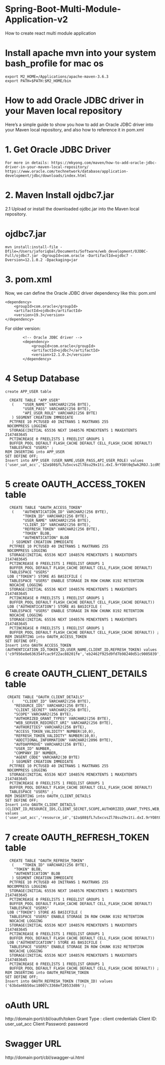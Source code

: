 # Spring-Boot-Multi-Module-Application-v2
How to create react multi module application

# Install apache mvn into your system bash_profile for mac os
```
export M2_HOME=/Applications/apache-maven-3.6.3
export PATH=$PATH:$M2_HOME/bin
```

# How to add Oracle JDBC driver in your Maven local repository
Here’s a simple guide to show you how to add an Oracle JDBC driver into your 
Maven local repository, and also how to reference it in pom.xml

# 1. Get Oracle JDBC Driver
```
For more in details: https://mkyong.com/maven/how-to-add-oracle-jdbc-driver-in-your-maven-local-repository/
https://www.oracle.com/technetwork/database/application-development/jdbc/downloads/index.html
```

# 2. Maven Install ojdbc7.jar
2.1 Upload or install the downloaded ojdbc.jar into the Maven local repository.
# ojdbc7.jar
```
mvn install:install-file -Dfile=/Users/jaforiqbal/Documents/Software/web_development/OJDBC-Full/ojdbc7.jar -DgroupId=com.oracle -DartifactId=ojdbc7 -Dversion=12.1.0.2 -Dpackaging=jar
```

# 3. pom.xml
Now, we can define the Oracle JDBC driver dependency like this: pom.xml
```
<dependency>
	<groupId>com.oracle</groupId>
	<artifactId>ojdbc8</artifactId>
	<version>19.3</version>
</dependency>
```
For older version:

```
        <!-- Oracle JDBC driver -->
        <dependency>
            <groupId>com.oracle</groupId>
            <artifactId>ojdbc7</artifactId>
            <version>12.1.0.2</version>
        </dependency>
```

# 4 Setup Database 
	create APP_USER table
```
  CREATE TABLE "APP_USER" 
   (	"USER_NAME" VARCHAR2(256 BYTE), 
		"USER_PASS" VARCHAR2(256 BYTE), 
		"API_USER_ROLE" VARCHAR2(256 BYTE)
   ) SEGMENT CREATION IMMEDIATE 
  PCTFREE 10 PCTUSED 40 INITRANS 1 MAXTRANS 255 
 NOCOMPRESS LOGGING
  STORAGE(INITIAL 65536 NEXT 1048576 MINEXTENTS 1 MAXEXTENTS 2147483645
  PCTINCREASE 0 FREELISTS 1 FREELIST GROUPS 1
  BUFFER_POOL DEFAULT FLASH_CACHE DEFAULT CELL_FLASH_CACHE DEFAULT)
  TABLESPACE "USERS" ;
REM INSERTING into APP_USER
SET DEFINE OFF;
Insert into APP_USER (USER_NAME,USER_PASS,API_USER_ROLE) values ('user_uat_acc','$2a$08$fL7u5xcvsZl78su29x1ti.dxI.9rYO8t0q5wk2ROJ.1cdR53bmaVG','ROLE_ADMIN');

```

# 5 create OAUTH_ACCESS_TOKEN table 
```
  CREATE TABLE "OAUTH_ACCESS_TOKEN" 
   (	"AUTHENTICATION_ID" VARCHAR2(256 BYTE), 
		"TOKEN_ID" VARCHAR2(256 BYTE), 
		"USER_NAME" VARCHAR2(256 BYTE), 
		"CLIENT_ID" VARCHAR2(256 BYTE), 
		"REFRESH_TOKEN" VARCHAR2(256 BYTE), 
		"TOKEN" BLOB, 
		"AUTHENTICATION" BLOB
   ) SEGMENT CREATION IMMEDIATE 
  PCTFREE 10 PCTUSED 40 INITRANS 1 MAXTRANS 255 
 NOCOMPRESS LOGGING
  STORAGE(INITIAL 65536 NEXT 1048576 MINEXTENTS 1 MAXEXTENTS 2147483645
  PCTINCREASE 0 FREELISTS 1 FREELIST GROUPS 1
  BUFFER_POOL DEFAULT FLASH_CACHE DEFAULT CELL_FLASH_CACHE DEFAULT)
  TABLESPACE "USERS" 
 LOB ("TOKEN") STORE AS BASICFILE (
  TABLESPACE "USERS" ENABLE STORAGE IN ROW CHUNK 8192 RETENTION 
  NOCACHE LOGGING 
  STORAGE(INITIAL 65536 NEXT 1048576 MINEXTENTS 1 MAXEXTENTS 2147483645
  PCTINCREASE 0 FREELISTS 1 FREELIST GROUPS 1
  BUFFER_POOL DEFAULT FLASH_CACHE DEFAULT CELL_FLASH_CACHE DEFAULT)) 
 LOB ("AUTHENTICATION") STORE AS BASICFILE (
  TABLESPACE "USERS" ENABLE STORAGE IN ROW CHUNK 8192 RETENTION 
  NOCACHE LOGGING 
  STORAGE(INITIAL 65536 NEXT 1048576 MINEXTENTS 1 MAXEXTENTS 2147483645
  PCTINCREASE 0 FREELISTS 1 FREELIST GROUPS 1
  BUFFER_POOL DEFAULT FLASH_CACHE DEFAULT CELL_FLASH_CACHE DEFAULT)) ;
REM INSERTING into OAUTH_ACCESS_TOKEN
SET DEFINE OFF;
Insert into OAUTH_ACCESS_TOKEN (AUTHENTICATION_ID,TOKEN_ID,USER_NAME,CLIENT_ID,REFRESH_TOKEN) values ('c9f956e8e636354fcac9f22ac88201fe','eb2462f925d9fd7b98240d51c9005839',null,'user_uat_acc','63bda46b50ac18007c3368ef20533d86');

```

# 6 create OAUTH_CLIENT_DETAILS table 
```
 CREATE TABLE "OAUTH_CLIENT_DETAILS" 
   (	"CLIENT_ID" VARCHAR2(256 BYTE), 
	"RESOURCE_IDS" VARCHAR2(256 BYTE), 
	"CLIENT_SECRET" VARCHAR2(256 BYTE), 
	"SCOPE" VARCHAR2(256 BYTE), 
	"AUTHORIZED_GRANT_TYPES" VARCHAR2(256 BYTE), 
	"WEB_SERVER_REDIRECT_URI" VARCHAR2(256 BYTE), 
	"AUTHORITIES" VARCHAR2(256 BYTE), 
	"ACCESS_TOKEN_VALIDITY" NUMBER(10,0), 
	"REFRESH_TOKEN_VALIDITY" NUMBER(10,0), 
	"ADDITIONAL_INFORMATION" VARCHAR2(2096 BYTE), 
	"AUTOAPPROVE" VARCHAR2(256 BYTE), 
	"USER_ID" NUMBER, 
	"COMPANY_ID" NUMBER, 
	"AGENT_CODE" VARCHAR2(30 BYTE)
   ) SEGMENT CREATION IMMEDIATE 
  PCTFREE 10 PCTUSED 40 INITRANS 1 MAXTRANS 255 
 NOCOMPRESS LOGGING
  STORAGE(INITIAL 65536 NEXT 1048576 MINEXTENTS 1 MAXEXTENTS 2147483645
  PCTINCREASE 0 FREELISTS 1 FREELIST GROUPS 1
  BUFFER_POOL DEFAULT FLASH_CACHE DEFAULT CELL_FLASH_CACHE DEFAULT)
  TABLESPACE "USERS" ;
REM INSERTING into OAUTH_CLIENT_DETAILS
SET DEFINE OFF;
Insert into OAUTH_CLIENT_DETAILS (CLIENT_ID,RESOURCE_IDS,CLIENT_SECRET,SCOPE,AUTHORIZED_GRANT_TYPES,WEB_SERVER_REDIRECT_URI,AUTHORITIES,ACCESS_TOKEN_VALIDITY,REFRESH_TOKEN_VALIDITY,ADDITIONAL_INFORMATION,AUTOAPPROVE,USER_ID,COMPANY_ID,AGENT_CODE) values ('user_uat_acc','resource_id','$2a$08$fL7u5xcvsZl78su29x1ti.dxI.9rYO8t0q5wk2ROJ.1cdR53bmaVG','read,write,trust','client_credentials,authorization_code,refresh_token','resource_id','CLIENT',555513600,13600,null,null,4061,1,'555');

```

# 7 create OAUTH_REFRESH_TOKEN table 
```
  CREATE TABLE "OAUTH_REFRESH_TOKEN" 
   (	"TOKEN_ID" VARCHAR2(256 BYTE), 
	"TOKEN" BLOB, 
	"AUTHENTICATION" BLOB
   ) SEGMENT CREATION IMMEDIATE 
  PCTFREE 10 PCTUSED 40 INITRANS 1 MAXTRANS 255 
 NOCOMPRESS LOGGING
  STORAGE(INITIAL 65536 NEXT 1048576 MINEXTENTS 1 MAXEXTENTS 2147483645
  PCTINCREASE 0 FREELISTS 1 FREELIST GROUPS 1
  BUFFER_POOL DEFAULT FLASH_CACHE DEFAULT CELL_FLASH_CACHE DEFAULT)
  TABLESPACE "USERS" 
 LOB ("TOKEN") STORE AS BASICFILE (
  TABLESPACE "USERS" ENABLE STORAGE IN ROW CHUNK 8192 RETENTION 
  NOCACHE LOGGING 
  STORAGE(INITIAL 65536 NEXT 1048576 MINEXTENTS 1 MAXEXTENTS 2147483645
  PCTINCREASE 0 FREELISTS 1 FREELIST GROUPS 1
  BUFFER_POOL DEFAULT FLASH_CACHE DEFAULT CELL_FLASH_CACHE DEFAULT)) 
 LOB ("AUTHENTICATION") STORE AS BASICFILE (
  TABLESPACE "USERS" ENABLE STORAGE IN ROW CHUNK 8192 RETENTION 
  NOCACHE LOGGING 
  STORAGE(INITIAL 65536 NEXT 1048576 MINEXTENTS 1 MAXEXTENTS 2147483645
  PCTINCREASE 0 FREELISTS 1 FREELIST GROUPS 1
  BUFFER_POOL DEFAULT FLASH_CACHE DEFAULT CELL_FLASH_CACHE DEFAULT)) ;
REM INSERTING into OAUTH_REFRESH_TOKEN
SET DEFINE OFF;
Insert into OAUTH_REFRESH_TOKEN (TOKEN_ID) values ('63bda46b50ac18007c3368ef20533d86');

```

# oAuth URL
http://domain:port/cbl/oauth/token
Grant Type : client credentials
Client ID: user_uat_acc
Client Password: password

# Swagger URL
http://domain:port/cbl/swagger-ui.html






